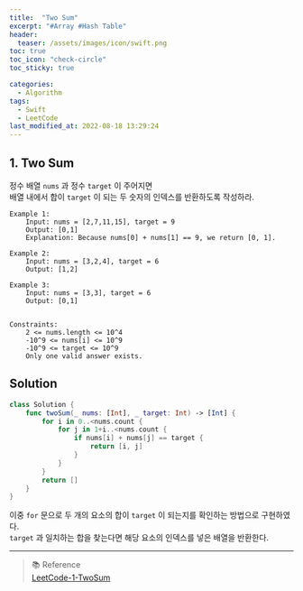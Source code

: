```yaml
---
title:  "Two Sum"
excerpt: "#Array #Hash Table"
header:
  teaser: /assets/images/icon/swift.png
toc: true
toc_icon: "check-circle"
toc_sticky: true

categories:
  - Algorithm
tags:
  - Swift
  - LeetCode
last_modified_at: 2022-08-18 13:29:24
---
```


## 1. Two Sum

정수 배열 `nums` 과 정수 `target` 이 주어지면 <br>
배열 내에서 합이 `target` 이 되는 두 숫자의 인덱스를 반환하도록 작성하라.<br>

```
Example 1:
    Input: nums = [2,7,11,15], target = 9
    Output: [0,1]
    Explanation: Because nums[0] + nums[1] == 9, we return [0, 1].

Example 2:
    Input: nums = [3,2,4], target = 6
    Output: [1,2]

Example 3:
    Input: nums = [3,3], target = 6
    Output: [0,1]
 

Constraints:
    2 <= nums.length <= 10^4
    -10^9 <= nums[i] <= 10^9
    -10^9 <= target <= 10^9
    Only one valid answer exists.

```

## Solution

```swift
class Solution {
    func twoSum(_ nums: [Int], _ target: Int) -> [Int] {
        for i in 0..<nums.count {
            for j in 1+i..<nums.count {
                if nums[i] + nums[j] == target {
                    return [i, j]
                }
            }
        }
        return []
    }
}
```

이중 `for` 문으로 두 개의 요소의 합이 `target` 이 되는지를 확인하는 방법으로 구현하였다.<br>
`target` 과 일치하는 합을 찾는다면 해당 요소의 인덱스를 넣은 배열을 반환한다.<br>

---
> 📚 Reference <br>
[LeetCode-1-TwoSum](https://leetcode.com/problems/two-sum/)
